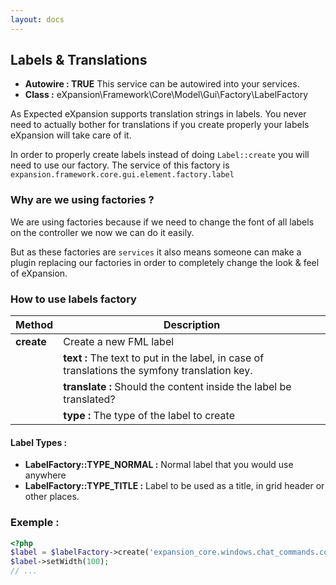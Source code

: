 ```yaml
---
layout: docs
---
```


## Labels & Translations

* **Autowire : TRUE** This service can be autowired into your services. 
* **Class :** eXpansion\Framework\Core\Model\Gui\Factory\LabelFactory

As Expected eXpansion supports translation strings in labels. 
You never need to actually bother for translations if you create properly your labels eXpansion will take care of it.

In order to properly create labels instead of doing `Label::create` you will need to use our factory. 
The service of this factory is `expansion.framework.core.gui.element.factory.label`

### Why are we using factories ?
 
We are using factories because if we need to change the font of all labels on the controller we now we can do it easily. 

But as these factories are `services` 
it also means someone can make a plugin replacing our factories in order to completely change the look & feel of eXpansion.

### How to use labels factory

| Method                | Description |
| --------------------- | ----------- |
| **create**            | Create a new FML label |
|                       | **text :** The text to put in the label, in case of translations the symfony translation key. |
|                       | **translate :** Should the content inside the label be translated? |
|                       | **type :** The type of the label to create |

#### Label Types : 

* **LabelFactory::TYPE_NORMAL :** Normal label that you would use anywhere
* **LabelFactory::TYPE_TITLE :** Label to be used as a title, in grid header or other places.

### Exemple : 

```php
<?php
$label = $labelFactory->create('expansion_core.windows.chat_commands.column_command', true);
$label->setWidth(100);
// ...
```